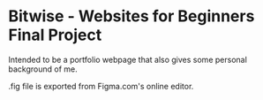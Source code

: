 # Bitwise - Websites for Beginners Final Project

Intended to be a portfolio webpage that also gives some personal background of me.

.fig file is exported from Figma.com's online editor.
